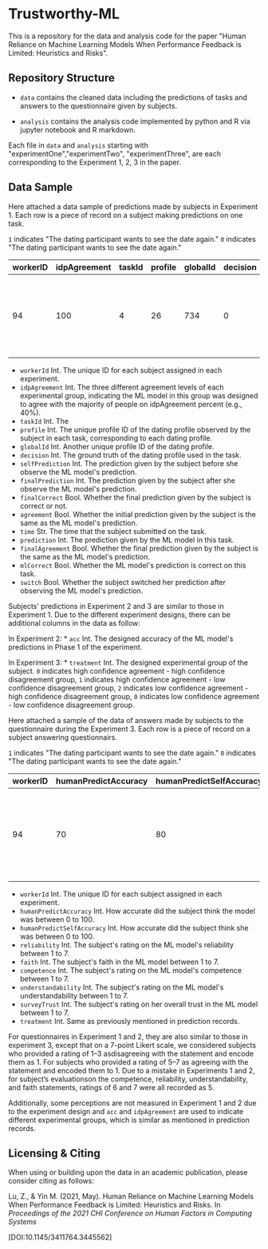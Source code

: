 <p align="center">

# Trustworthy-ML

This is a repository for the data and analysis code for the paper "Human Reliance on Machine Learning Models When Performance Feedback is Limited: Heuristics and Risks".

## Repository Structure

* `data` contains the cleaned data including the predictions of tasks and answers to the questionnaire given by subjects.

* `analysis` contains the analysis code implemented by python and R via jupyter notebook and R markdown.

Each file in `data` and `analysis` starting with "experimentOne","experimentTwo", "experimentThree", are each corresponding to the Experiment 1, 2, 3 in the paper.

## Data Sample

Here attached a data sample of predictions made by subjects in Experiment 1. Each row is a piece of record on a subject making predictions on one task.

`1` indicates "The dating participant wants to see the date again." `0` indicates "The dating participant wants to see the date again."


| workerID | idpAgreement | taskId | profile | globalId | decision | selfPrediction| finalPrediction| selfCorrect| finalCorrect | agreement | time                    | prediction | finalAgreement | mlCorrect | switch |
| -------- | ------------ | -------| ------- | -------- | -------- | ------------- | -------------- | ---------- | ------------ | --------- | --------------------------- | ---------- | -------------- |------------- |------------- |
| 94 | 100 | 4 | 26 | 734 | 0 | 1| 1| FALSE| FALSE | 1 | Mon Feb 10 2020 171422 GMT-0500 (Eastern Standard Time) | 1 | TRUE | FALSE | FALSE |

* `workerId` Int. The unique ID for each subject assigned in each experiment.
* `idpAgreement` Int. The three different agreement levels of each experimental group, indicating the ML model in this group was designed to agree with the majority of people on idpAgreement percent (e.g., 40%).
* `taskId` Int. The 
* `profile` Int. The unique profile ID of the dating profile observed by the subject in each task, corresponding to each dating profile.
* `globalId` Int. Another unique profile ID of the dating profile.
* `decision` Int. The ground truth of the dating profile used in the task. 
* `selfPrediction` Int. The prediction given by the subject before she observe the ML model's prediction.
* `finalPrediction` Int. The prediction given by the subject after she observe the ML model's prediction.
* `finalCorrect` Bool. Whether the final prediction given by the subject is correct or not.
* `agreement` Bool. Whether the initial prediction given by the subject is the same as the ML model's prediction.
* `time` Str. The time that the subject submitted on the task.
* `prediction` Int. The prediction given by the ML model in this task.
* `finalAgreement` Bool. Whether the final prediction given by the subject is the same as the ML model's prediction.
* `mlCorrect` Bool. Whether the ML model's prediction is correct on this task.
* `switch` Bool. Whether the subject switched her prediction after observing the ML model's prediction.

Subjects' predictions in Experiment 2 and 3 are similar to those in Experiment 1. Due to the different experiment designs, there can be additional columns in the data as follow:

In Experiment 2: * `acc` Int. The designed accuracy of the ML model's predictions in Phase 1 of the experiment.

In Experiment 3: * `treatment` Int. The designed experimental group of the subject. `0` indicates high confidence agreement - high confidence disagreement group, `1` indicates high confidence agreement - low confidence disagreement group, `2` indicates low confidence agreement - high confidence disagreement group, `0` indicates low confidence agreement - low confidence disagreement group.

Here attached a sample of the data of answers made by subjects to the questionnaire during the Experiment 3. Each row is a piece of record on a subject answering questionnairs.

`1` indicates "The dating participant wants to see the date again." `0` indicates "The dating participant wants to see the date again."


| workerID | humanPredictAccuracy | humanPredictSelfAccuracy | reliability | faith | competence | understandability | treatment | time        | surveyTrust |
| -------- | ---------------------| -----------------------  | ------------| ----- | ---------- | ----------------- | --------- | ----------- | ----------- |
| 94 | 70 | 80 | 5 | 3 | 5 | 7| 0 | Tue May 12 2020 155846 GMT-0500 (Central Daylight Time) | 5 | 

* `workerId` Int. The unique ID for each subject assigned in each experiment.
* `humanPredictAccuracy` Int. How accurate did the subject think the model was between 0 to 100.
* `humanPredictSelfAccuracy` Int. How accurate did the subject think she was between 0 to 100.
* `reliability` Int. The subject's rating on the ML model's reliability between 1 to 7.
* `faith` Int. The subject's faith in the ML model between 1 to 7.
* `competence` Int. The subject's rating on the ML model's competence between 1 to 7. 
* `understandability` Int. The subject's rating on the ML model's understandability between 1 to 7. 
* `surveyTrust` Int. The subject's rating on her overall trust in the ML model between 1 to 7.
* `treatment` Int. Same as previously mentioned in prediction records.

For questionnaires in Experiment 1 and 2, they are also similar to those in experiment 3, except that on a 7-point Likert scale, we considered subjects who provided a rating of 1–3 asdisagreeing with the statement and encode them as 1. For subjects who provided a rating of 5–7 as agreeing with the statement and encoded them to 1. Due to a mistake in Experiments 1 and 2, for subject’s evaluationson the competence, reliability, understandability, and faith statements, ratings of 6 and 7 were all recorded as 5.

Additionally, some perceptions are not measured in Experiment 1 and 2 due to the experiment design and `acc` and `idpAgreement` are used to indicate different experimental groups, which is similar as mentioned in prediction records.


## Licensing & Citing
When using or building upon the data in an academic publication, please consider citing as follows:

Lu, Z., & Yin M. (2021, May). Human Reliance on Machine Learning Models When Performance Feedback is Limited: Heuristics and Risks. In *Proceedings of the 2021 CHI Conference on Human Factors in Computing Systems* 
 
 [DOI:10.1145/3411764.3445562]


